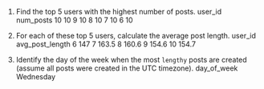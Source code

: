 1. Find the top 5 users with the highest number of posts.
user_id    num_posts
10         10
9          10
8          10
7         10
6          10

2. For each of these top 5 users, calculate the average post length.
user_id  avg_post_length
6        147
7        163.5
8        160.6
9        154.6
10       154.7

3. Identify the day of the week when the most `lengthy` posts are created (assume all posts were created in the UTC timezone).
day_of_week
Wednesday
